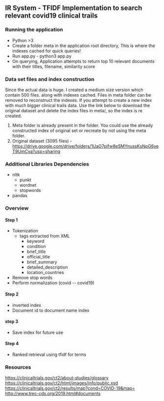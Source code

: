 ## IR System - TFIDF Implementation to search relevant covid19 clinical trails

### Running the application
- Python >3
- Create a folder meta in the application root directory, This is where the indexes cached for quick queries!
- Run app.py
       - python3 app.py <path-to-data-file-dir>
- On querying, Application attempts to return top 10 relevant documents with their titles, filename, similarity score
       
### Data set files and index construction
Since the actual data is huge. I created a medium size version which contain 500 files. along with indexes cached. 
Files in meta folder can be removed to reconstruct the indexes. If you attempt to create a new index with much bigger clinical trails data.
Use the link below to download the original dataset and delete the index files in meta/, so the index is re created.

1. Meta folder is already present in the folder. You could use the already constructed index of original set or recreate by not 
using the meta folder.
1. Original dataset (3095 files) - https://drive.google.com/drive/folders/1UaO7pIfw8eSMYnussKsNpG6yeT9UmCva?usp=sharing

### Additional Libraries Dependencies
- nltk
    - punkt
    - wordnet
    - stopwords
- pandas

### Overview
#### Step 1
- Tokenization
    - tags extracted from XML
        - keyword
        - condition
        - brief_title
        - official_title
        - brief_summary
        - detailed_description
        - location_countries
- Remove stop words
- Perform normalization (covid -- covid19)

#### Step 2
- inverted index 
- Document id to document name index

#### step 3
- Save index for future use

#### Step 4
- Ranked retrieval using tfidf for terms

### Resources
https://clinicaltrials.gov/ct2/about-studies/glossary
https://clinicaltrials.gov/ct2/html/images/info/public.xsd
https://clinicaltrials.gov/ct2/results/map?cond=COVID-19&map=
http://www.trec-cds.org/2019.html#documents
